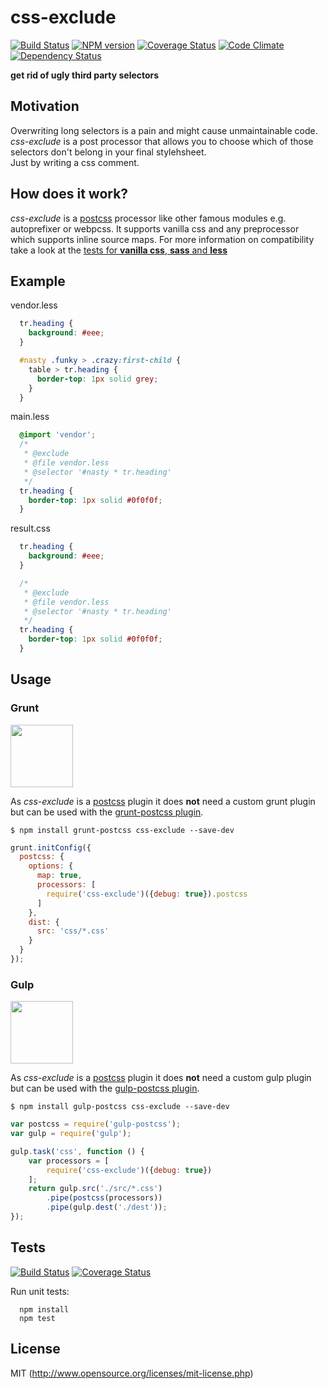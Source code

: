# css-exclude

[![Build Status](https://travis-ci.org/jantimon/css-exclude.svg)](https://travis-ci.org/jantimon/css-exclude)
[![NPM version](https://badge.fury.io/js/css-exclude.svg)](http://badge.fury.io/js/css-exclude)
[![Coverage Status](https://coveralls.io/repos/jantimon/css-exclude/badge.png)](https://coveralls.io/r/jantimon/css-exclude)
[![Code Climate](https://codeclimate.com/github/jantimon/css-exclude/badges/gpa.svg)](https://codeclimate.com/github/jantimon/css-exclude)
[![Dependency Status](https://david-dm.org/jantimon/css-exclude.png)](https://david-dm.org/jantimon/css-exclude)

**get rid of ugly third party selectors**

## Motivation

Overwriting long selectors is a pain and might cause unmaintainable code.  
*css-exclude* is a post processor that allows you to choose which of those selectors don't belong in your final stylehsheet.  
Just by writing a css comment.

## How does it work?

*css-exclude* is a [postcss](https://github.com/postcss/postcss) processor like other famous modules e.g. autoprefixer or webpcss.
It supports vanilla css and any preprocessor which supports inline source maps.
For more information on compatibility take a look at the [tests for **vanilla css**, **sass** and **less**](https://github.com/jantimon/css-exclude/tree/master/test)


## Example

vendor.less
```css
  tr.heading {
    background: #eee;
  }

  #nasty .funky > .crazy:first-child {
    table > tr.heading {
      border-top: 1px solid grey;
    }
  }
```

main.less
```css
  @import 'vendor';
  /*
   * @exclude
   * @file vendor.less
   * @selector '#nasty * tr.heading'
   */
  tr.heading {
    border-top: 1px solid #0f0f0f;
  }
```

result.css
```css
  tr.heading {
    background: #eee;
  }

  /*
   * @exclude
   * @file vendor.less
   * @selector '#nasty * tr.heading'
   */
  tr.heading {
    border-top: 1px solid #0f0f0f;
  }
```

## Usage

### Grunt

<img height="100" src="https://camo.githubusercontent.com/39242419c60a53e1f3cecdeecb2460acce47366f/687474703a2f2f6772756e746a732e636f6d2f696d672f6772756e742d6c6f676f2d6e6f2d776f72646d61726b2e737667">

As *css-exclude* is a [postcss]((https://github.com/postcss/postcss)) plugin it does **not** need a custom grunt plugin but
can be used with the [grunt-postcss plugin](https://github.com/nDmitry/grunt-postcss).

```
$ npm install grunt-postcss css-exclude --save-dev
```

```js
grunt.initConfig({
  postcss: {
    options: {
      map: true,
      processors: [
        require('css-exclude')({debug: true}).postcss
      ]
    },
    dist: {
      src: 'css/*.css'
    }
  }
});
```

### Gulp

<img height="100" src="https://raw.githubusercontent.com/gulpjs/artwork/master/gulp.png">

As *css-exclude* is a [postcss]((https://github.com/postcss/postcss)) plugin it does **not** need a custom gulp plugin but
can be used with the [gulp-postcss plugin](https://github.com/w0rm/gulp-postcss).

```
$ npm install gulp-postcss css-exclude --save-dev
```

```js
var postcss = require('gulp-postcss');
var gulp = require('gulp');

gulp.task('css', function () {
    var processors = [
        require('css-exclude')({debug: true})
    ];
    return gulp.src('./src/*.css')
        .pipe(postcss(processors))
        .pipe(gulp.dest('./dest'));
});
```

## Tests

[![Build Status](https://secure.travis-ci.org/jantimon/html-tpl-loader.svg?branch=master)](http://travis-ci.org/jantimon/html-tpl-loader)
[![Coverage Status](https://coveralls.io/repos/jantimon/css-exclude/badge.png)](https://coveralls.io/r/jantimon/css-exclude)

Run unit tests:

```
  npm install
  npm test
```

## License

MIT (http://www.opensource.org/licenses/mit-license.php)



